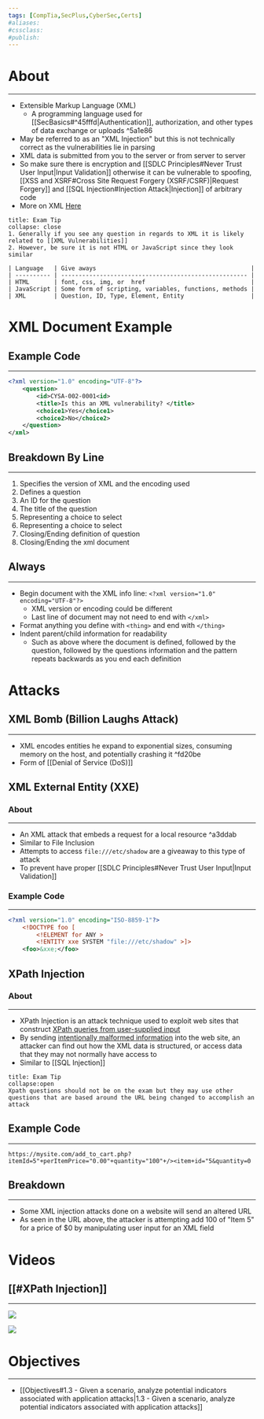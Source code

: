 ```yaml
---
tags: [CompTia,SecPlus,CyberSec,Certs]
#aliases:
#cssclass:
#publish:
---
```


# About
---
- Extensible Markup Language (XML)
	- A programming language used for [[SecBasics#^45fffd|Authentication]], authorization, and other types of data exchange or uploads ^5a1e86
- May be referred to as an "XML Injection" but this is not technically correct as the vulnerabilities lie in parsing
- XML data is submitted from you to the server or from server to server
- So make sure there is encryption and [[SDLC Principles#Never Trust User Input|Input Validation]] otherwise it can be vulnerable to spoofing, [[XSS and XSRF#Cross Site Request Forgery (XSRF/CSRF)|Request Forgery]] and [[SQL Injection#Injection Attack|Injection]] of arbitrary code
- More on XML [Here](https://www.educba.com/xml-encoding/)

```ad-tip
title: Exam Tip
collapse: close
1. Generally if you see any question in regards to XML it is likely related to [[XML Vulnerabilities]]
2. However, be sure it is not HTML or JavaScript since they look similar

| Language   | Give aways                                            |
| ---------- | ----------------------------------------------------- |
| HTML       | font, css, img, or  href                              |
| JavaScript | Some form of scripting, variables, functions, methods |
| XML        | Question, ID, Type, Element, Entity                   |

```

# XML Document Example

## Example Code
---
```XML
<?xml version="1.0" encoding="UTF-8"?>
	<question>
		<id>CYSA-002-0001<id>
		<title>Is this an XML vulnerability? </title>
		<choice1>Yes</choice1>
		<choice2>No</choice2>
	</question>
</xml>
```

## Breakdown By Line
---
1. Specifies the version of XML and the encoding used
2. Defines a question
3. An ID for the question
4. The title of the question
5. Representing a choice to select
6. Representing a choice to select
7. Closing/Ending definition of question
8. Closing/Ending the xml document

## Always
---
- Begin document with the XML info line:   ```<?xml version="1.0" encoding="UTF-8"?>```
	- XML version or encoding could be different
	- Last line of document may not need to end with ```</xml>```
- Format anything you define with ```<thing>``` and end with ```</thing>```
- Indent parent/child information for readability
	- Such as above where the document is defined, followed by the question, followed by the questions information and the pattern repeats backwards as you end each definition

# Attacks

## XML Bomb (Billion Laughs Attack)
---
- XML encodes entities he expand to exponential sizes, consuming memory on the host, and potentially crashing it ^fd20be
- Form of [[Denial of Service (DoS)]]

## XML External Entity (XXE)

### About
---
- An XML attack that embeds a request for a local resource ^a3ddab
- Similar to File Inclusion
- Attempts to access `file:///etc/shadow` are a giveaway to this type of attack
- To prevent have proper [[SDLC Principles#Never Trust User Input|Input Validation]]

### Example Code
---
```XML
<?xml version="1.0" encoding="ISO-8859-1"?>
	<!DOCTYPE foo [
		<!ELEMENT for ANY >
		<!ENTITY xxe SYSTEM "file:///etc/shadow" >]>
	<foo>&xxe;</foo>
```

## XPath Injection

### About
---
- XPath Injection is an attack technique used to exploit web sites that construct <u>XPath queries from user-supplied input</u>
- By sending <u>intentionally malformed information</u> into the web site, an attacker can find out how the XML data is structured, or access data that they may not normally have access to
- Similar to [[SQL Injection]]

```ad-danger
title: Exam Tip
collapse:open
Xpath questions should not be on the exam but they may use other questions that are based around the URL being changed to accomplish an attack
```

## Example Code
---
```URL
https://mysite.com/add_to_cart.php?itemId=5"+perItemPrice="0.00"+quantity="100"+/><item+id="5&quantity=0
```

## Breakdown
---
- Some XML injection attacks done on a website will send an altered URL
- As seen in the URL above, the attacker is attempting add 100 of "Item 5" for a price of $0 by manipulating user input for an XML field

# Videos

## [[#XPath Injection]]
---

![](https://www.youtube.com/watch?v=xFDI_2nQcz8)


![](https://www.youtube.com/watch?v=6tV8EuaHI9M)

# Objectives
---
- [[Objectives#1.3 - Given a scenario, analyze potential indicators associated with application attacks|1.3 - Given a scenario, analyze potential indicators associated with application attacks]]